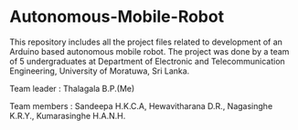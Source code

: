 # Autonomous-Mobile-Robot

This repository includes all the project files related to development of an Arduino based autonomous mobile robot.
The project was done by a team of 5 undergraduates at Department of Electronic and Telecommunication Engineering, 
University of Moratuwa, Sri Lanka.

Team leader   : Thalagala B.P.(Me)

Team members  : Sandeepa H.K.C.A, Hewavitharana D.R., Nagasinghe K.R.Y., Kumarasinghe H.A.N.H.

